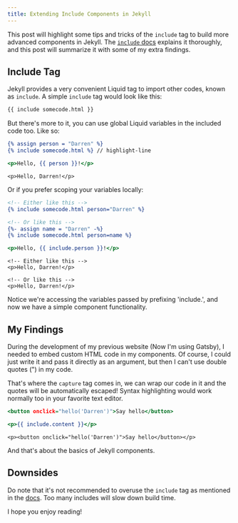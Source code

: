 ```yaml
---
title: Extending Include Components in Jekyll
---
```


This post will highlight some tips and tricks of the `include` tag to build more advanced components in Jekyll. The [`include` docs][include-docs] explains it thoroughly, and this post will summarize it with some of my extra findings.

## Include Tag

Jekyll provides a very convenient Liquid tag to import other codes, known as `include`. A simple `include` tag would look like this:

```html
{{ include somecode.html }}
```

But there's more to it, you can use global Liquid variables in the included code too. Like so:

<!-- prettier-ignore -->
```html:title=index.html
{% assign person = "Darren" %}
{% include somecode.html %} // highlight-line
```

```html:title=somecode.html
<p>Hello, {{ person }}!</p>
```

```html:title=Output
<p>Hello, Darren!</p>
```

Or if you prefer scoping your variables locally:

<!-- prettier-ignore -->
```html:title=index.html
<!-- Either like this -->
{% include somecode.html person="Darren" %}

<!-- Or like this -->
{%- assign name = "Darren" -%}
{% include somecode.html person=name %}
```

```html:title=somecode.html
<p>Hello, {{ include.person }}!</p>
```

```html:title=Output
<!-- Either like this -->
<p>Hello, Darren!</p>

<!-- Or like this -->
<p>Hello, Darren!</p>
```

Notice we're accessing the variables passed by prefixing 'include.', and now we have a simple component functionality.

## My Findings

During the development of my previous website (Now I'm using Gatsby), I needed to embed custom HTML code in my components. Of course, I could just write it and pass it directly as an argument, but then I can't use double quotes (") in my code.

That's where the `capture` tag comes in, we can wrap our code in it and the quotes will be automatically escaped! Syntax highlighting would work normally too in your favorite text editor.

```html:title=index.html
<button onclick="hello('Darren')">Say hello</button>
```

```html:title=somecode.html
<p>{{ include.content }}</p>
```

```html:title=Output
<p><button onclick="hello('Darren')">Say hello</button></p>
```

And that's about the basics of Jekyll components.

## Downsides

Do note that it's not recommended to overuse the `include` tag as mentioned in the [docs][include-docs]. Too many includes will slow down build time.

I hope you enjoy reading!

[include-docs]: https://jekyllrb.com/docs/includes/
